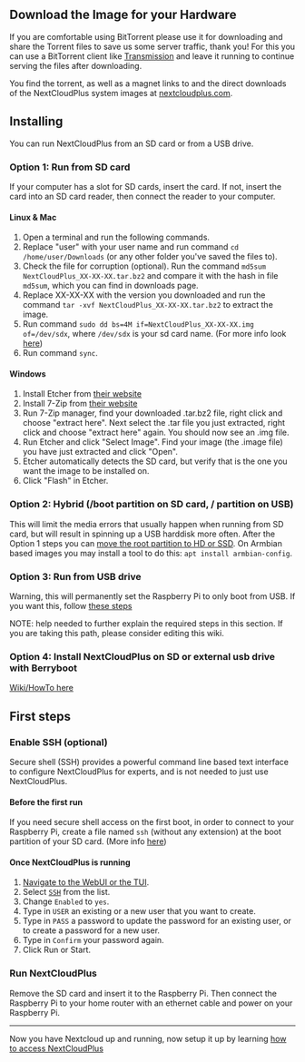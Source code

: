 [ssh]: https://github.com/nextcloud/nextcloudpi/wiki/Configuration-Reference#ssh

## Download the Image for your Hardware

If you are comfortable using BitTorrent please use it for downloading and share the Torrent files to save us some server traffic, thank you! For this you can use a BitTorrent client like [Transmission](https://transmissionbt.com/download/) and leave it running to continue serving the files after downloading.

You  find the torrent, as well as a magnet links to and the direct downloads of the NextCloudPlus system images at [nextcloudplus.com](https://nextcloudplus.com).

## Installing

You can run NextCloudPlus from an SD card or from a USB drive.

### Option 1: Run from SD card

If your computer has a slot for SD cards, insert the card. If not, insert the card into an SD card reader, then connect the reader to your computer.

#### Linux & Mac
1. Open a terminal and run the following commands.
2. Replace "user" with your user name and run command `cd /home/user/Downloads` (or any other folder you've saved the files to).
3. Check the file for corruption (optional). Run the command `md5sum NextCloudPlus_XX-XX-XX.tar.bz2` and compare it with the hash in file `md5sum`, which you can find in downloads page.
4. Replace XX-XX-XX with the version you downloaded and run the command `tar -xvf NextCloudPlus_XX-XX-XX.tar.bz2` to extract the image.
5. Run command `sudo dd bs=4M if=NextCloudPlus_XX-XX-XX.img of=/dev/sdx`, where `/dev/sdx` is your sd card name. (For more info look [here](https://www.raspberrypi.org/documentation/installation/installing-images/linux.md))
6. Run command `sync`.

#### Windows
1. Install Etcher from [their website](https://etcher.io/)
2. Install 7-Zip from [their website](http://www.7-zip.org/)
3. Run 7-Zip manager, find your downloaded .tar.bz2 file, right click and choose "extract here". Next select the .tar file you just extracted, right click and choose "extract here" again. You should now see an .img file.
4. Run Etcher and click "Select Image". Find your image (the .image file) you have just extracted and click "Open".
5. Etcher automatically detects the SD card, but verify that is the one you want the image to be installed on.
6. Click "Flash" in Etcher.


### Option 2: Hybrid (/boot partition on SD card, / partition on USB)

This will limit the media errors that usually happen when running from SD card, but will result in spinning up a USB harddisk more often. After the Option 1 steps you can [move the root partition to HD or SSD](https://elinux.org/Transfer_system_disk_from_SD_card_to_hard_disk). On Armbian based images you may install a tool to do this: `apt install armbian-config`.


### Option 3: Run from USB drive

Warning, this will permanently set the Raspberry Pi to only boot from USB. If you want this, follow [these steps](https://www.raspberrypi.org/documentation/hardware/raspberrypi/bootmodes/msd.md)

NOTE: help needed to further explain the required steps in this section. If you are taking this path, please consider editing this wiki.

### Option 4: Install NextCloudPlus on SD or external usb drive with Berryboot 
[Wiki/HowTo here](https://github.com/nextcloud/nextcloudplus/wiki/How-to-install-NextCloudPi-on-an-external-drive-using-Berryboot.)

## First steps

### Enable SSH (optional)

Secure shell (SSH) provides a powerful command line based text interface to configure NextCloudPlus for experts, and is not needed to just use NextCloudPlus.

#### Before the first run

If you need secure shell access on the first boot, in order to connect to your Raspberry Pi, create a file named `ssh` (without any extension) at the boot partition of your SD card. (More info [here](https://www.raspberrypi.org/documentation/remote-access/ssh/))


#### Once NextCloudPlus is running

1. [Navigate to the WebUI or the TUI](https://github.com/nextcloud/nextcloudpi/wiki/How-to-configure-NextCloudPi).
2. Select [`SSH`][ssh] from the list.
3. Change `Enabled` to `yes`.
4. Type in `USER` an existing or a new user that you want to create.
5. Type in `PASS` a password to update the password for an existing user, or to create a password for a new user.
6. Type in `Confirm` your password again.
7. Click Run or Start.

### Run NextCloudPlus
Remove the SD card and insert it to the Raspberry Pi. Then connect the Raspberry Pi to your home router with an ethernet cable and power on your Raspberry Pi.

---

Now you have Nextcloud up and running, now setup it up by learning [how to access NextCloudPlus](https://github.com/nextcloud/nextcloudpi/wiki/How-to-access-NextCloudPlus)